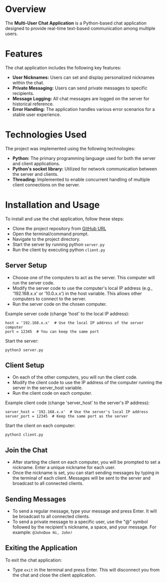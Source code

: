 # Overview
The **Multi-User Chat Application** is a Python-based chat application designed to provide real-time text-based communication among multiple users.

# Features
The chat application includes the following key features:
* **User Nicknames:** Users can set and display personalized nicknames within the chat.
* **Private Messaging:** Users can send private messages to specific recipients.
* **Message Logging:** All chat messages are logged on the server for historical reference.
* **Error Handling:** The application handles various error scenarios for a stable user experience.

# Technologies Used
The project was implemented using the following technologies:
* **Python:** The primary programming language used for both the server and client applications.
* **Python's socket library:** Utilized for network communication between the server and clients.
* **Threading:** Implemented to enable concurrent handling of multiple client connections on the server.

# Installation and Usage
To install and use the chat application, follow these steps:
* Clone the project repository from [GitHub URL](https://github.com/AHNAF14924/Multi-User-Chat-Application.git)
* Open the terminal/command prompt.
* Navigate to the project directory.
* Start the server by running python `server.py`
* Run the client by executing python `client.py`
 ## Server Setup
 * Choose one of the computers to act as the server. This computer will run the server code.
 * Modify the server code to use the computer's local IP address (e.g., '192.168.x.x' or '10.0.x.x') in the host variable. This allows other computers to connect to the server.
 * Run the server code on the chosen computer.
 
 Example server code (change 'host' to the local IP address):

 ```
 host = '192.168.x.x'  # Use the local IP address of the server computer
port = 12345  # You can keep the same port
 ```
Start the server:
```
python3 server.py
```
## Client Setup
* On each of the other computers, you will run the client code.
* Modify the client code to use the IP address of the computer running the server in the server_host variable.
* Run the client code on each computer.

Example client code (change 'server_host' to the server's IP address):
```
server_host = '192.168.x.x'  # Use the server's local IP address
server_port = 12345  # Keep the same port as the server
```
Start the client on each computer:

```
python3 client.py
```
## Join the Chat

* After starting the client on each computer, you will be prompted to set a nickname. Enter a unique nickname for each user.
* Once the nickname is set, you can start sending messages by typing in the terminal of each client. Messages will be sent to the server and broadcast to all connected clients.

## Sending Messages

* To send a regular message, type your message and press Enter. It will be broadcast to all connected clients.
* To send a private message to a specific user, use the "@" symbol followed by the recipient's nickname, a space, and your message. For example: `@JohnDoe Hi, John!`

## Exiting the Application
To exit the chat application:
* Type `exit` in the terminal and press Enter. This will disconnect you from the chat and close the client application.
